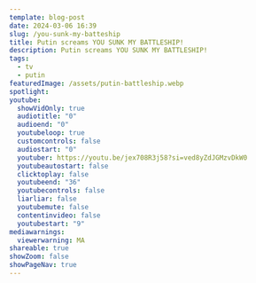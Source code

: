```yaml
---
template: blog-post
date: 2024-03-06 16:39
slug: /you-sunk-my-batteship
title: Putin screams YOU SUNK MY BATTLESHIP!
description: Putin screams YOU SUNK MY BATTLESHIP!
tags:
  - tv
  - putin
featuredImage: /assets/putin-battleship.webp
spotlight:
youtube:
  showVidOnly: true
  audiotitle: "0"
  audioend: "0"
  youtubeloop: true
  customcontrols: false
  audiostart: "0"
  youtuber: https://youtu.be/jex708R3j58?si=ved8yZdJGMzvDkW0
  youtubeautostart: false
  clicktoplay: false
  youtubeend: "36"
  youtubecontrols: false
  liarliar: false
  youtubemute: false
  contentinvideo: false
  youtubestart: "9"
mediawarnings:
  viewerwarning: MA
shareable: true
showZoom: false
showPageNav: true
---
```

